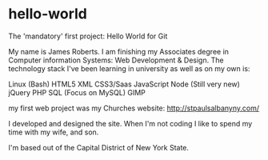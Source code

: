 # hello-world
The 'mandatory' first project: Hello World for Git

My name is James Roberts. I am finishing my Associates degree in Computer information Systems: Web Development & Design. The technology stack I've been learning in university as well as on my own is:

Linux (Bash)
HTML5
XML
CSS3/Saas
JavaScript
Node (Still very new)
jQuery
PHP
SQL (Focus on MySQL)
GIMP

my first web project was my Churches website:
http://stpaulsalbanyny.com/

I developed and designed the site.
When I'm not coding I like to spend my time with my wife, and son. 

I'm based out of the Capital District of New York State.
